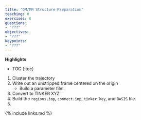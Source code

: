 ```yaml
---
title: "QM/MM Structure Preparation"
teaching: 0
exercises: 0
questions:
- "???"
objectives:
- "???"
keypoints:
- "???"
---
```


**Highlights**
* TOC
{:toc}

1. Cluster the trajectory
2. Write out an unstripped frame centered on the origin
    - Build a parameter file!
3. Convert to TINKER XYZ
4. Build the `regions.inp`, `connect.inp`, `tinker.key`, and `BASIS` file.
5.

{% include links.md %}
